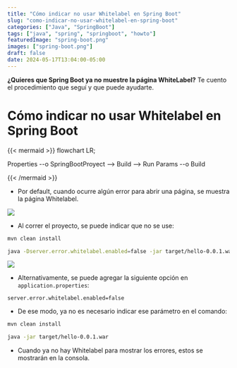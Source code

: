 ```yaml
---
title: "Cómo indicar no usar Whitelabel en Spring Boot"
slug: "como-indicar-no-usar-whitelabel-en-spring-boot"
categories: ["Java", "SpringBoot"]
tags: ["java", "spring", "springboot", "howto"]
featuredImage: "spring-boot.png"
images: ["spring-boot.png"]
draft: false
date: 2024-05-17T13:04:00-05:00
---
```


**¿Quieres que Spring Boot ya no muestre la página WhiteLabel?**
Te cuento el procedimiento que seguí y que puede ayudarte.

<!--more-->

# Cómo indicar no usar Whitelabel en Spring Boot

{{< mermaid >}}
flowchart LR;

Properties --o SpringBootProyect --> Build --> Run
Params --o Build

{{< /mermaid >}}

- Por default, cuando ocurre algún error para abrir una página, se muestra la página Whitelabel.

![](SpringBoot-NoWhitelabel.png)

- Al correr el proyecto, se puede indicar que no se use:

```sh
mvn clean install

java -Dserver.error.whitelabel.enabled=false -jar target/hello-0.0.1.war
```

![](SpringBoot-NoWhitelabel-1.png)

- Alternativamente, se puede agregar la siguiente opción en `application.properties`:

```properties
server.error.whitelabel.enabled=false
```

- De ese modo, ya no es necesario indicar ese parámetro en el comando:

```sh
mvn clean install

java -jar target/hello-0.0.1.war
```

- Cuando ya no hay Whitelabel para mostrar los errores, estos se mostrarán en la consola.
